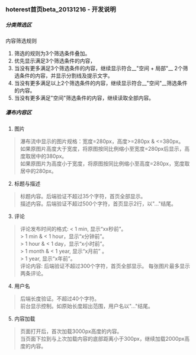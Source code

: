 ### hoterest首页beta_20131216 - 开发说明


##### 分类筛选区

内容筛选规则   <br />

1. 筛选的规则为3个筛选条件叠加。  
2. 优先显示满足3个筛选条件的内容，
3. 当没有更多满足3个筛选条件的内容，继续显示符合__"空间 + 局部"__ 2个筛选条件的内容，并显示分割线及提示文字。   
4. 当没有更多满足以上2个筛选条件的内容，继续显示符合__"空间"__筛选条件的内容。
5. 当没有更多满足"空间"筛选条件的内容，继续读取全部内容。


<!-- 筛选器收放逻辑   <br />

1. 浏览器窗口宽度大于等于1024px时，增加新的筛选器收放逻辑。
2. 窗口从页面顶部下移后，筛选器切换成新样式。见效果图 index_pin_filter_off@desktop.jpg
3. 点击 ">>" 按钮后，显示该筛选条件下其余选项。见效果图 index_pin_filter_on@desktop.jpg；选中后，筛选器返回filter_off状态，选中的选项排列在第一个。
4. 如果筛选条件下的选项不够显示，则点击“...”按钮后，筛选器切换回原始样式。见效果图 index_pin@desktop.jpg；页面再次下移后，筛选器切换为filter_off状态。
-->

##### 瀑布内容区

1. 图片 <br />
> 瀑布流中显示的图片规格：宽度=280px，高度>=280px & <=380px。   <br />
> 如果原图片高度大于宽度，将原图按同比例缩小至宽度=280px后显示，高度取居中的380px。   <br />
> 如果原图片为高度小于宽度，将原图按同比例缩小至高度=280px，宽度取居中的280px。   <br />


2. 标题与描述 <br />
> 标题内容。后端验证不超过35个字符，首页全部显示。   <br />
> 描述内容。后端验证不超过500个字符，首页显示2行，以"..."结尾。   <br />


3. 评论 <br />
> 评论发布时间的格式:
>    < 1 min, 显示“xx秒前”。   <br />
>    \> 1 min & < 1 hour，显示“x分钟前”。   <br />
>    \> 1 hour & < 1 day，显示“x小时前”。   <br />
>    \> 1 month & < 1 year, 显示“x月前” 。   <br />
>    \> 1 year, 显示“x年前”。   <br />
> 评论内容:
>    后端验证不超过300个字符，首页全部显示。
>    每张图片最多显示两条评论。

4. 用户名
> 后端长度验证。不超过40个字符。   <br />
> 前台显示控制。如原始长度超出范围，用户名以"..."结尾。   <br />

5. 内容加载 
> 页面打开后，首次加载3000px高度的内容。   <br />
> 当页面下拉到与上次加载内容的底部距离小于300px，继续加载2000px高度的内容。   <br />


